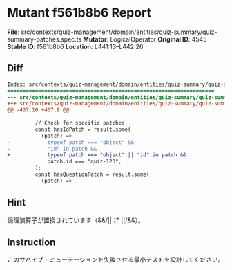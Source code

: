 # Mutant f561b8b6 Report

**File**: src/contexts/quiz-management/domain/entities/quiz-summary/quiz-summary-patches.spec.ts
**Mutator**: LogicalOperator
**Original ID**: 4545
**Stable ID**: f561b8b6
**Location**: L441:13–L442:26

## Diff

```diff
Index: src/contexts/quiz-management/domain/entities/quiz-summary/quiz-summary-patches.spec.ts
===================================================================
--- src/contexts/quiz-management/domain/entities/quiz-summary/quiz-summary-patches.spec.ts	original
+++ src/contexts/quiz-management/domain/entities/quiz-summary/quiz-summary-patches.spec.ts	mutated #4545
@@ -437,10 +437,9 @@
 
         // Check for specific patches
         const hasIdPatch = result.some(
           (patch) =>
-            typeof patch === "object" &&
-            "id" in patch &&
+            typeof patch === "object" || "id" in patch &&
             patch.id === "quiz-123",
         );
         const hasQuestionPatch = result.some(
           (patch) =>
```

## Hint

論理演算子が置換されています（&&/|| ⇄ ||/&&）。

## Instruction

このサバイブ・ミューテーションを失敗させる最小テストを設計してください。
